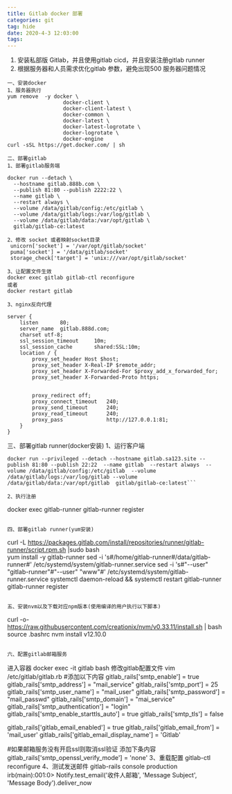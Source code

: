 ```yaml
---
title: Gitlab docker 部署
categories: git
tag: hide
date: 2020-4-3 12:03:00
tags: 
---
```



1. 安装私部版 Gitlab，并且使用gitlab cicd，并且安装注册gitlab runner
2. 根据服务器和人员需求优化gitlab 参数，避免出现500 服务器问题情况

```
一、安装docker   
1、服务器执行
yum remove  -y docker \ 
                  docker-client \ 
                  docker-client-latest \ 
                  docker-common \ 
                  docker-latest \ 
                  docker-latest-logrotate \ 
                  docker-logrotate \ 
                  docker-engine 
curl -sSL https://get.docker.com/ | sh 

二、部署gitlab   
1、部署gitlab服务端

docker run --detach \ 
  --hostname gitlab.888b.com \ 
  --publish 81:80 --publish 2222:22 \ 
  --name gitlab \ 
  --restart always \ 
  --volume /data/gitlab/config:/etc/gitlab \ 
  --volume /data/gitlab/logs:/var/log/gitlab \ 
  --volume /data/gitlab/data:/var/opt/gitlab \ 
  gitlab/gitlab-ce:latest

2、修改 socket 或者映射socket目录 
 unicorn['socket'] = '/var/opt/gitlab/socket' 
 puma['socket'] = '/data/gitlab/socket' 
 storage_check['target'] = 'unix:///var/opt/gitlab/socket' 
 
3、让配置文件生效 
docker exec gitlab gitlab-ctl reconfigure 
或者 
docker restart gitlab 
  
3、nginx反向代理 
 
server { 
    listen       80; 
    server_name  gitlab.888d.com; 
    charset utf-8; 
    ssl_session_timeout     10m; 
    ssl_session_cache       shared:SSL:10m; 
    location / { 
        proxy_set_header Host $host; 
        proxy_set_header X-Real-IP $remote_addr; 
        proxy_set_header X-Forwarded-For $proxy_add_x_forwarded_for; 
        proxy_set_header X-Forwarded-Proto https; 
 
 
        proxy_redirect off; 
        proxy_connect_timeout   240; 
        proxy_send_timeout      240; 
        proxy_read_timeout      240; 
        proxy_pass              http://127.0.0.1:81; 
    } 
} 
```
三、部署gitlab runner(docker安装) 
1、运行客户端
```
docker run --privileged --detach --hostname gitlab.sa123.site --publish 81:80 --publish 22:22  --name gitlab  --restart always  --volume /data/gitlab/config:/etc/gitlab  --volume /data/gitlab/logs:/var/log/gitlab --volume /data/gitlab/data:/var/opt/gitlab  gitlab/gitlab-ce:latest```

2、执行注册 
```
docker exec gitlab-runner gitlab-runner register 
```

四、部署gitlab runner(yum安装)
```
curl -L https://packages.gitlab.com/install/repositories/runner/gitlab-runner/script.rpm.sh |sudo bash  
yum install -y gitlab-runner 
sed -i 's#/home/gitlab-runner#/data/gitlab-runner#' /etc/systemd/system/gitlab-runner.service 
sed -i 's#"--user" "gitlab-runner"#"--user" "www"#' /etc/systemd/system/gitlab-runner.service 
systemctl daemon-reload && systemctl restart gitlab-runner 
gitlab-runner register
```

五、安装nvm以及下载对应npm版本(使用编译的用户执行以下脚本)
```
curl -o- https://raw.githubusercontent.com/creationix/nvm/v0.33.11/install.sh | bash
source .bashrc
nvm install v12.10.0
```

六、配置gitlab邮箱服务
```
进入容器
docker exec -it gitlab bash
修改gitlab配置文件
vim  /etc/gitlab/gitlab.rb
#添加以下内容
gitlab_rails['smtp_enable'] = true
gitlab_rails['smtp_address'] = "mail_service"
gitlab_rails['smtp_port'] = 25
gitlab_rails['smtp_user_name'] = "mail_user"
gitlab_rails['smtp_password'] = "mail_passwd"
gitlab_rails['smtp_domain'] = "mai_service"
gitlab_rails['smtp_authentication'] = "login"
gitlab_rails['smtp_enable_starttls_auto'] = true
gitlab_rails['smtp_tls'] = false

gitlab_rails['gitlab_email_enabled'] = true
gitlab_rails['gitlab_email_from'] = 'mail_user'
gitlab_rails['gitlab_email_display_name'] = 'Gitlab'

#如果邮箱服务没有开启ssl则取消ssl验证 添加下条内容
gitlab_rails['smtp_openssl_verify_mode'] = 'none'
3、重载配置
gitlab-ctl reconfigure
4、测试发送邮件
gitlab-rails console production
irb(main):001:0> Notify.test_email('收件人邮箱', 'Message Subject', 'Message Body').deliver_now
```




